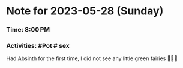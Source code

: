 # Note for 2023-05-28 (Sunday)
### Time: 8:00 PM
### Activities: #Pot  # sex

Had Absinth for the first time, I did not see any little green fairies 🧚🏾‍♀️
